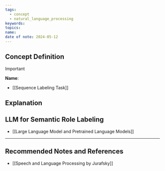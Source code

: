 ```yaml
---
tags:
  - concept
  - natural_language_processing
keywords: 
topics: 
name: 
date of note: 2024-05-12
---
```


## Concept Definition

>[!important]
>**Name**: 

- [[Sequence Labeling Task]]

## Explanation



## LLM for Semantic Role Labeling

- [[Large Language Model and Pretrained Language Models]]


-----------
##  Recommended Notes and References



- [[Speech and Language Processing by Jurafsky]] 